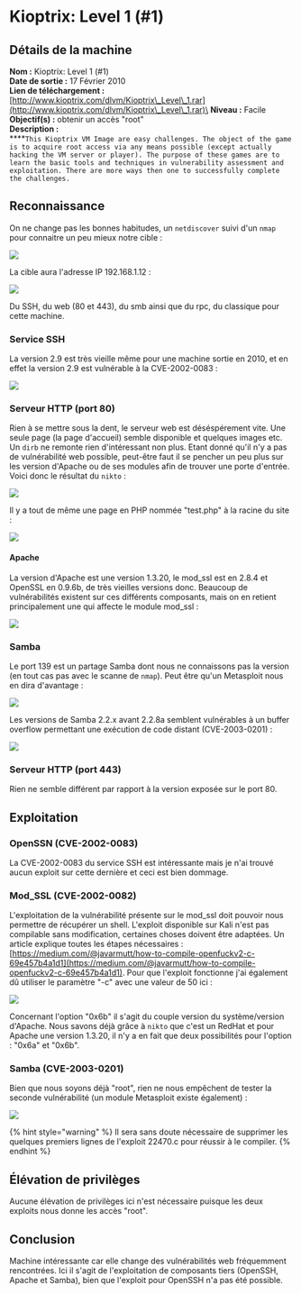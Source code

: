 # Kioptrix: Level 1 (#1)

## Détails de la machine

**Nom :** Kioptrix: Level 1 (#1)\
**Date de sortie :** 17 Février 2010\
**Lien de téléchargement :** [http://www.kioptrix.com/dlvm/Kioptrix\_Level\_1.rar](http://www.kioptrix.com/dlvm/Kioptrix\_Level\_1.rar)\
**Niveau :** Facile\
**Objectif(s) :** obtenir un accès "root"\
**Description :**\
****`This Kioptrix VM Image are easy challenges. The object of the game is to acquire root access via any means possible (except actually hacking the VM server or player). The purpose of these games are to learn the basic tools and techniques in vulnerability assessment and exploitation. There are more ways then one to successfully complete the challenges.`

## Reconnaissance

On ne change pas les bonnes habitudes, un `netdiscover` suivi d'un `nmap` pour connaitre un peu mieux notre cible :

![](../../../.gitbook/assets/32f4698ebb1db2016d8abaff22083838.png)

La cible aura l'adresse IP 192.168.1.12 :

![](../../../.gitbook/assets/ee6c575f7b42d60fe1d1188107bcbee5.png)

Du SSH, du web (80 et 443), du smb ainsi que du rpc, du classique pour cette machine.

### Service SSH

La version 2.9 est très vieille même pour une machine sortie en 2010, et en effet la version 2.9 est vulnérable à la CVE-2002-0083 :

![](../../../.gitbook/assets/819dda8cfc02341528a2d99a43f1dde8.png)

### Serveur HTTP (port 80)

Rien à se mettre sous la dent, le serveur web est déséspérement vite. Une seule page (la page d'accueil) semble disponible et quelques images etc. Un `dirb` ne remonte rien d'intéressant non plus. Etant donné qu'il n'y a pas de vulnérabilité web possible, peut-être faut il se pencher un peu plus sur les version d'Apache ou de ses modules afin de trouver une porte d'entrée. Voici donc le résultat du `nikto` :

![](../../../.gitbook/assets/8f5e628be7d26f8a709792ba5900f6d8.png)

Il y a tout de même une page en PHP nommée "test.php" à la racine du site :

![](../../../.gitbook/assets/d5594e877705d4f34625f8ac941a5680.png)

#### Apache

La version d'Apache est une version 1.3.20, le mod\_ssl est en 2.8.4 et OpenSSL en 0.9.6b, de très vieilles versions donc. Beaucoup de vulnérabilités existent sur ces différents composants, mais on en retient principalement une qui affecte le module mod\_ssl :

![](../../../.gitbook/assets/99ebe9e5dc4b9385466c9a5dfb1988c4.png)

### Samba

Le port 139 est un partage Samba dont nous ne connaissons pas la version (en tout cas pas avec le scanne de `nmap`). Peut être qu'un Metasploit nous en dira d'avantage :

![](../../../.gitbook/assets/6884684424580b4da2c395f38adea7a8.png)

Les versions de Samba 2.2.x avant 2.2.8a semblent vulnérables à un buffer overflow permettant une exécution de code distant (CVE-2003-0201) :

![](../../../.gitbook/assets/ad3b3a426e1ef8fa93c5b919584ab555.png)

### Serveur HTTP (port 443)

Rien ne semble différent par rapport à la version exposée sur le port 80.

## Exploitation

### OpenSSN (CVE-2002-0083)

La CVE-2002-0083 du service SSH est intéressante mais je n'ai trouvé aucun exploit sur cette dernière et ceci est bien dommage.

### Mod\_SSL (CVE-2002-0082)

L'exploitation de la vulnérabilité présente sur le mod\_ssl doit pouvoir nous permettre de récupérer un shell. L'exploit disponible sur Kali n'est pas compilable sans modification, certaines choses doivent être adaptées. Un article explique toutes les étapes nécessaires : [https://medium.com/@javarmutt/how-to-compile-openfuckv2-c-69e457b4a1d1](https://medium.com/@javarmutt/how-to-compile-openfuckv2-c-69e457b4a1d1). Pour que l'exploit fonctionne j'ai également dû utiliser le paramètre "-c" avec une valeur de 50 ici :

![](../../../.gitbook/assets/c9708604436146de76302904a230257e.png)

Concernant l'option "0x6b" il s'agit du couple version du système/version d'Apache. Nous savons déjà grâce à `nikto` que c'est un RedHat et pour Apache une version 1.3.20, il n'y a en fait que deux possibilités pour l'option : "0x6a" et "0x6b".

### Samba (CVE-2003-0201)

Bien que nous soyons déjà "root", rien ne nous empêchent de tester la seconde vulnérabilité (un module Metasploit existe également) :

![](../../../.gitbook/assets/9ebf877dc41c925a12a9af5e3c5cbf45.png)

{% hint style="warning" %}
Il sera sans doute nécessaire de supprimer les quelques premiers lignes de l'exploit 22470.c pour réussir à le compiler.
{% endhint %}

## Élévation de privilèges

Aucune élévation de privilèges ici n'est nécessaire puisque les deux exploits nous donne les accès "root".

## Conclusion

Machine intéressante car elle change des vulnérabilités web fréquemment rencontrées. Ici il s'agit de l'exploitation de composants tiers (OpenSSH, Apache et Samba), bien que l'exploit pour OpenSSH n'a pas été possible.

